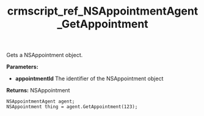 ﻿---
title: crmscript_ref_NSAppointmentAgent_GetAppointment
description: NSAppointment GetAppointment(Integer appointmentId);
intellisense: NSAppointmentAgent.GetAppointment
keywords: NSAppointmentAgent,GetAppointment
so.topic: reference
---

Gets a NSAppointment object.

**Parameters:**
 - **appointmentId** The identifier of the NSAppointment object

**Returns:** NSAppointment

```crmscript
NSAppointmentAgent agent;
NSAppointment thing = agent.GetAppointment(123);
```

